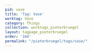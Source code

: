 ```yaml
---
pid: vase
title: 'Tag: Vase'
worktag: Vase
category: Things
collection: worktags_pieterbruegel
layout: tagpage_pieterbruegel
order: '164'
permalink: "/pieterbruegel/tags/vase/"
---
```

